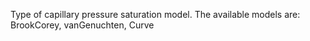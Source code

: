 Type of capillary pressure saturation model. The available models are:
    BrookCorey,
    vanGenuchten,
    Curve